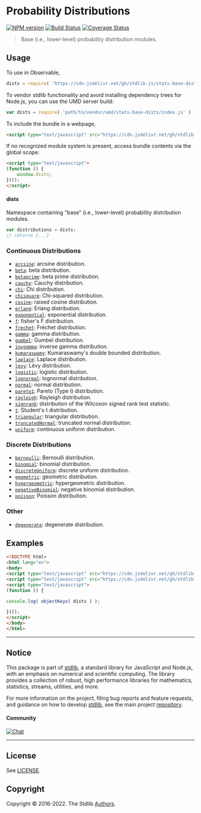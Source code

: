 <!--

@license Apache-2.0

Copyright (c) 2018 The Stdlib Authors.

Licensed under the Apache License, Version 2.0 (the "License");
you may not use this file except in compliance with the License.
You may obtain a copy of the License at

   http://www.apache.org/licenses/LICENSE-2.0

Unless required by applicable law or agreed to in writing, software
distributed under the License is distributed on an "AS IS" BASIS,
WITHOUT WARRANTIES OR CONDITIONS OF ANY KIND, either express or implied.
See the License for the specific language governing permissions and
limitations under the License.

-->

# Probability Distributions

[![NPM version][npm-image]][npm-url] [![Build Status][test-image]][test-url] [![Coverage Status][coverage-image]][coverage-url] <!-- [![dependencies][dependencies-image]][dependencies-url] -->

> Base (i.e., lower-level) probability distribution modules.



<section class="usage">

## Usage

To use in Observable,

```javascript
dists = require( 'https://cdn.jsdelivr.net/gh/stdlib-js/stats-base-dists@umd/browser.js' )
```

To vendor stdlib functionality and avoid installing dependency trees for Node.js, you can use the UMD server build:

```javascript
var dists = require( 'path/to/vendor/umd/stats-base-dists/index.js' )
```

To include the bundle in a webpage,

```html
<script type="text/javascript" src="https://cdn.jsdelivr.net/gh/stdlib-js/stats-base-dists@umd/browser.js"></script>
```

If no recognized module system is present, access bundle contents via the global scope:

```html
<script type="text/javascript">
(function () {
    window.dists;
})();
</script>
```

#### dists

Namespace containing "base" (i.e., lower-level) probability distribution modules.

```javascript
var distributions = dists;
// returns {...}
```

### Continuous Distributions

<!-- <toc keywords="+continuous, -discrete"> -->

<div class="namespace-toc">

-   <span class="signature">[`arcsine`][@stdlib/stats/base/dists/arcsine]</span><span class="delimiter">: </span><span class="description">arcsine distribution.</span>
-   <span class="signature">[`beta`][@stdlib/stats/base/dists/beta]</span><span class="delimiter">: </span><span class="description">beta distribution.</span>
-   <span class="signature">[`betaprime`][@stdlib/stats/base/dists/betaprime]</span><span class="delimiter">: </span><span class="description">beta prime distribution.</span>
-   <span class="signature">[`cauchy`][@stdlib/stats/base/dists/cauchy]</span><span class="delimiter">: </span><span class="description">Cauchy distribution.</span>
-   <span class="signature">[`chi`][@stdlib/stats/base/dists/chi]</span><span class="delimiter">: </span><span class="description">Chi distribution.</span>
-   <span class="signature">[`chisquare`][@stdlib/stats/base/dists/chisquare]</span><span class="delimiter">: </span><span class="description">Chi-squared distribution.</span>
-   <span class="signature">[`cosine`][@stdlib/stats/base/dists/cosine]</span><span class="delimiter">: </span><span class="description">raised cosine distribution.</span>
-   <span class="signature">[`erlang`][@stdlib/stats/base/dists/erlang]</span><span class="delimiter">: </span><span class="description">Erlang distribution.</span>
-   <span class="signature">[`exponential`][@stdlib/stats/base/dists/exponential]</span><span class="delimiter">: </span><span class="description">exponential distribution.</span>
-   <span class="signature">[`f`][@stdlib/stats/base/dists/f]</span><span class="delimiter">: </span><span class="description">fisher's F distribution.</span>
-   <span class="signature">[`frechet`][@stdlib/stats/base/dists/frechet]</span><span class="delimiter">: </span><span class="description">Fréchet distribution.</span>
-   <span class="signature">[`gamma`][@stdlib/stats/base/dists/gamma]</span><span class="delimiter">: </span><span class="description">gamma distribution.</span>
-   <span class="signature">[`gumbel`][@stdlib/stats/base/dists/gumbel]</span><span class="delimiter">: </span><span class="description">Gumbel distribution.</span>
-   <span class="signature">[`invgamma`][@stdlib/stats/base/dists/invgamma]</span><span class="delimiter">: </span><span class="description">inverse gamma distribution.</span>
-   <span class="signature">[`kumaraswamy`][@stdlib/stats/base/dists/kumaraswamy]</span><span class="delimiter">: </span><span class="description">Kumaraswamy's double bounded distribution.</span>
-   <span class="signature">[`laplace`][@stdlib/stats/base/dists/laplace]</span><span class="delimiter">: </span><span class="description">Laplace distribution.</span>
-   <span class="signature">[`levy`][@stdlib/stats/base/dists/levy]</span><span class="delimiter">: </span><span class="description">Lévy distribution.</span>
-   <span class="signature">[`logistic`][@stdlib/stats/base/dists/logistic]</span><span class="delimiter">: </span><span class="description">logistic distribution.</span>
-   <span class="signature">[`lognormal`][@stdlib/stats/base/dists/lognormal]</span><span class="delimiter">: </span><span class="description">lognormal distribution.</span>
-   <span class="signature">[`normal`][@stdlib/stats/base/dists/normal]</span><span class="delimiter">: </span><span class="description">normal distribution.</span>
-   <span class="signature">[`pareto1`][@stdlib/stats/base/dists/pareto-type1]</span><span class="delimiter">: </span><span class="description">Pareto (Type I) distribution.</span>
-   <span class="signature">[`rayleigh`][@stdlib/stats/base/dists/rayleigh]</span><span class="delimiter">: </span><span class="description">Rayleigh distribution.</span>
-   <span class="signature">[`signrank`][@stdlib/stats/base/dists/signrank]</span><span class="delimiter">: </span><span class="description">distribution of the Wilcoxon signed rank test statistic.</span>
-   <span class="signature">[`t`][@stdlib/stats/base/dists/t]</span><span class="delimiter">: </span><span class="description">Student's t distribution.</span>
-   <span class="signature">[`triangular`][@stdlib/stats/base/dists/triangular]</span><span class="delimiter">: </span><span class="description">triangular distribution.</span>
-   <span class="signature">[`truncatedNormal`][@stdlib/stats/base/dists/truncated-normal]</span><span class="delimiter">: </span><span class="description">truncated normal distribution.</span>
-   <span class="signature">[`uniform`][@stdlib/stats/base/dists/uniform]</span><span class="delimiter">: </span><span class="description">continuous uniform distribution.</span>

</div>

<!-- </toc> -->

### Discrete Distributions

<!-- <toc keywords="-continuous, +discrete"> -->

<div class="namespace-toc">

-   <span class="signature">[`bernoulli`][@stdlib/stats/base/dists/bernoulli]</span><span class="delimiter">: </span><span class="description">Bernoulli distribution.</span>
-   <span class="signature">[`binomial`][@stdlib/stats/base/dists/binomial]</span><span class="delimiter">: </span><span class="description">binomial distribution.</span>
-   <span class="signature">[`discreteUniform`][@stdlib/stats/base/dists/discrete-uniform]</span><span class="delimiter">: </span><span class="description">discrete uniform distribution.</span>
-   <span class="signature">[`geometric`][@stdlib/stats/base/dists/geometric]</span><span class="delimiter">: </span><span class="description">geometric distribution.</span>
-   <span class="signature">[`hypergeometric`][@stdlib/stats/base/dists/hypergeometric]</span><span class="delimiter">: </span><span class="description">hypergeometric distribution.</span>
-   <span class="signature">[`negativeBinomial`][@stdlib/stats/base/dists/negative-binomial]</span><span class="delimiter">: </span><span class="description">negative binomial distribution.</span>
-   <span class="signature">[`poisson`][@stdlib/stats/base/dists/poisson]</span><span class="delimiter">: </span><span class="description">Poisson distribution.</span>

</div>

<!-- </toc> -->

### Other

<!-- <toc keywords="+degenerate"> -->

<div class="namespace-toc">

-   <span class="signature">[`degenerate`][@stdlib/stats/base/dists/degenerate]</span><span class="delimiter">: </span><span class="description">degenerate distribution.</span>

</div>

<!-- </toc> -->

</section>

<!-- /.usage -->

<section class="examples">

## Examples

<!-- TODO: better examples -->

<!-- eslint no-undef: "error" -->

```html
<!DOCTYPE html>
<html lang="en">
<body>
<script type="text/javascript" src="https://cdn.jsdelivr.net/gh/stdlib-js/utils-keys@umd/browser.js"></script>
<script type="text/javascript" src="https://cdn.jsdelivr.net/gh/stdlib-js/stats-base-dists@umd/browser.js"></script>
<script type="text/javascript">
(function () {

console.log( objectKeys( dists ) );

})();
</script>
</body>
</html>
```

</section>

<!-- /.examples -->

<!-- Section for related `stdlib` packages. Do not manually edit this section, as it is automatically populated. -->

<section class="related">

</section>

<!-- /.related -->

<!-- Section for all links. Make sure to keep an empty line after the `section` element and another before the `/section` close. -->


<section class="main-repo" >

* * *

## Notice

This package is part of [stdlib][stdlib], a standard library for JavaScript and Node.js, with an emphasis on numerical and scientific computing. The library provides a collection of robust, high performance libraries for mathematics, statistics, streams, utilities, and more.

For more information on the project, filing bug reports and feature requests, and guidance on how to develop [stdlib][stdlib], see the main project [repository][stdlib].

#### Community

[![Chat][chat-image]][chat-url]

---

## License

See [LICENSE][stdlib-license].


## Copyright

Copyright &copy; 2016-2022. The Stdlib [Authors][stdlib-authors].

</section>

<!-- /.stdlib -->

<!-- Section for all links. Make sure to keep an empty line after the `section` element and another before the `/section` close. -->

<section class="links">

[npm-image]: http://img.shields.io/npm/v/@stdlib/stats-base-dists.svg
[npm-url]: https://npmjs.org/package/@stdlib/stats-base-dists

[test-image]: https://github.com/stdlib-js/stats-base-dists/actions/workflows/test.yml/badge.svg?branch=v0.0.7
[test-url]: https://github.com/stdlib-js/stats-base-dists/actions/workflows/test.yml?query=branch:v0.0.7

[coverage-image]: https://img.shields.io/codecov/c/github/stdlib-js/stats-base-dists/main.svg
[coverage-url]: https://codecov.io/github/stdlib-js/stats-base-dists?branch=main

<!--

[dependencies-image]: https://img.shields.io/david/stdlib-js/stats-base-dists.svg
[dependencies-url]: https://david-dm.org/stdlib-js/stats-base-dists/main

-->

[chat-image]: https://img.shields.io/gitter/room/stdlib-js/stdlib.svg
[chat-url]: https://gitter.im/stdlib-js/stdlib/

[stdlib]: https://github.com/stdlib-js/stdlib

[stdlib-authors]: https://github.com/stdlib-js/stdlib/graphs/contributors

[umd]: https://github.com/umdjs/umd
[es-module]: https://developer.mozilla.org/en-US/docs/Web/JavaScript/Guide/Modules

[deno-url]: https://github.com/stdlib-js/stats-base-dists/tree/deno
[umd-url]: https://github.com/stdlib-js/stats-base-dists/tree/umd
[esm-url]: https://github.com/stdlib-js/stats-base-dists/tree/esm
[branches-url]: https://github.com/stdlib-js/stats-base-dists/blob/main/branches.md

[stdlib-license]: https://raw.githubusercontent.com/stdlib-js/stats-base-dists/main/LICENSE

<!-- <toc-links> -->

[@stdlib/stats/base/dists/degenerate]: https://github.com/stdlib-js/stats-base-dists-degenerate/tree/umd

[@stdlib/stats/base/dists/bernoulli]: https://github.com/stdlib-js/stats-base-dists-bernoulli/tree/umd

[@stdlib/stats/base/dists/binomial]: https://github.com/stdlib-js/stats-base-dists-binomial/tree/umd

[@stdlib/stats/base/dists/discrete-uniform]: https://github.com/stdlib-js/stats-base-dists-discrete-uniform/tree/umd

[@stdlib/stats/base/dists/geometric]: https://github.com/stdlib-js/stats-base-dists-geometric/tree/umd

[@stdlib/stats/base/dists/hypergeometric]: https://github.com/stdlib-js/stats-base-dists-hypergeometric/tree/umd

[@stdlib/stats/base/dists/negative-binomial]: https://github.com/stdlib-js/stats-base-dists-negative-binomial/tree/umd

[@stdlib/stats/base/dists/poisson]: https://github.com/stdlib-js/stats-base-dists-poisson/tree/umd

[@stdlib/stats/base/dists/arcsine]: https://github.com/stdlib-js/stats-base-dists-arcsine/tree/umd

[@stdlib/stats/base/dists/beta]: https://github.com/stdlib-js/stats-base-dists-beta/tree/umd

[@stdlib/stats/base/dists/betaprime]: https://github.com/stdlib-js/stats-base-dists-betaprime/tree/umd

[@stdlib/stats/base/dists/cauchy]: https://github.com/stdlib-js/stats-base-dists-cauchy/tree/umd

[@stdlib/stats/base/dists/chi]: https://github.com/stdlib-js/stats-base-dists-chi/tree/umd

[@stdlib/stats/base/dists/chisquare]: https://github.com/stdlib-js/stats-base-dists-chisquare/tree/umd

[@stdlib/stats/base/dists/cosine]: https://github.com/stdlib-js/stats-base-dists-cosine/tree/umd

[@stdlib/stats/base/dists/erlang]: https://github.com/stdlib-js/stats-base-dists-erlang/tree/umd

[@stdlib/stats/base/dists/exponential]: https://github.com/stdlib-js/stats-base-dists-exponential/tree/umd

[@stdlib/stats/base/dists/f]: https://github.com/stdlib-js/stats-base-dists-f/tree/umd

[@stdlib/stats/base/dists/frechet]: https://github.com/stdlib-js/stats-base-dists-frechet/tree/umd

[@stdlib/stats/base/dists/gamma]: https://github.com/stdlib-js/stats-base-dists-gamma/tree/umd

[@stdlib/stats/base/dists/gumbel]: https://github.com/stdlib-js/stats-base-dists-gumbel/tree/umd

[@stdlib/stats/base/dists/invgamma]: https://github.com/stdlib-js/stats-base-dists-invgamma/tree/umd

[@stdlib/stats/base/dists/kumaraswamy]: https://github.com/stdlib-js/stats-base-dists-kumaraswamy/tree/umd

[@stdlib/stats/base/dists/laplace]: https://github.com/stdlib-js/stats-base-dists-laplace/tree/umd

[@stdlib/stats/base/dists/levy]: https://github.com/stdlib-js/stats-base-dists-levy/tree/umd

[@stdlib/stats/base/dists/logistic]: https://github.com/stdlib-js/stats-base-dists-logistic/tree/umd

[@stdlib/stats/base/dists/lognormal]: https://github.com/stdlib-js/stats-base-dists-lognormal/tree/umd

[@stdlib/stats/base/dists/normal]: https://github.com/stdlib-js/stats-base-dists-normal/tree/umd

[@stdlib/stats/base/dists/pareto-type1]: https://github.com/stdlib-js/stats-base-dists-pareto-type1/tree/umd

[@stdlib/stats/base/dists/rayleigh]: https://github.com/stdlib-js/stats-base-dists-rayleigh/tree/umd

[@stdlib/stats/base/dists/signrank]: https://github.com/stdlib-js/stats-base-dists-signrank/tree/umd

[@stdlib/stats/base/dists/t]: https://github.com/stdlib-js/stats-base-dists-t/tree/umd

[@stdlib/stats/base/dists/triangular]: https://github.com/stdlib-js/stats-base-dists-triangular/tree/umd

[@stdlib/stats/base/dists/truncated-normal]: https://github.com/stdlib-js/stats-base-dists-truncated-normal/tree/umd

[@stdlib/stats/base/dists/uniform]: https://github.com/stdlib-js/stats-base-dists-uniform/tree/umd

<!-- </toc-links> -->

</section>

<!-- /.links -->
